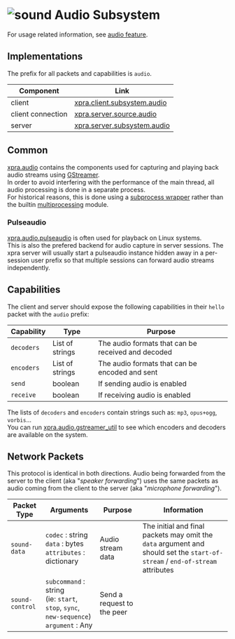 # ![sound](../images/icons/sound.png) Audio Subsystem

For usage related information, see [audio feature](../Features/Audio.md).


## Implementations

The prefix for all packets and capabilities is `audio`.

| Component         | Link                                                                                                 |
|-------------------|------------------------------------------------------------------------------------------------------|
| client            | [xpra.client.subsystem.audio](https://github.com/Xpra-org/xpra/blob/master/xpra/client/subsystem/audio.py) |
| client connection | [xpra.server.source.audio](https://github.com/Xpra-org/xpra/blob/master/xpra/server/source/audio.py) |
| server            | [xpra.server.subsystem.audio](https://github.com/Xpra-org/xpra/blob/master/xpra/server/subsystem/audio.py) |

## Common

[xpra.audio](https://github.com/Xpra-org/xpra/tree/master/xpra/audio/) contains the components used for capturing and playing back audio streams
using [GStreamer](https://gstreamer.freedesktop.org/). \
In order to avoid interfering with the performance of the main thread,
all audio processing is done in a separate process. \
For historical reasons, this is done using a [subprocess wrapper](https://github.com/Xpra-org/xpra/tree/master/xpra/audio/wrapper.py)
rather than the builtin [multiprocessing](https://docs.python.org/3/library/multiprocessing.html) module.

### Pulseaudio

[xpra.audio.pulseaudio](https://github.com/Xpra-org/xpra/tree/master/xpra/audio/pulseaudio) is often used for playback on Linux systems. \
This is also the prefered backend for audio capture in server sessions.
The xpra server will usually start a pulseaudio instance hidden away
in a per-session user prefix so that multiple sessions can forward audio streams
independently.

## Capabilities

The client and server should expose the following capabilities in their `hello` packet
with the `audio` prefix:

| Capability | Type            | Purpose                                            |
|------------|-----------------|----------------------------------------------------|
| `decoders` | List of strings | The audio formats that can be received and decoded |
| `encoders` | List of strings | The audio formats that can be encoded and sent     |
| `send`     | boolean         | If sending audio is enabled                        |
| `receive`  | boolean         | If receiving audio is enabled                      |

The lists of `decoders` and `encoders` contain strings such as: `mp3`, `opus+ogg`, `vorbis`... \
You can run [xpra.audio.gstreamer_util](https://github.com/Xpra-org/xpra/blob/master/xpra/audio/gstreamer_util.py) to see which
encoders and decoders are available on the system.


## Network Packets

This protocol is identical in both directions.
Audio being forwarded from the server to the client (aka "_speaker forwarding_")
uses the same packets as audio coming from the client to the server (aka "_microphone forwarding_").

| Packet Type          | Arguments                                                                                    | Purpose                    | Information                                                                                                                      |
|----------------------|----------------------------------------------------------------------------------------------|----------------------------|----------------------------------------------------------------------------------------------------------------------------------|
| `sound-data`         | `codec` : string <br/>`data` : bytes<br/>`attributes` : dictionary                           | Audio stream data          | The initial and final packets may omit the `data` argument and should set the `start-of-stream` / `end-of-stream` attributes     |
| `sound-control`      | `subcommand` : string<br/>(ie: `start`, `stop`, `sync`, `new-sequence`)<br/>`argument` : Any | Send a request to the peer |
